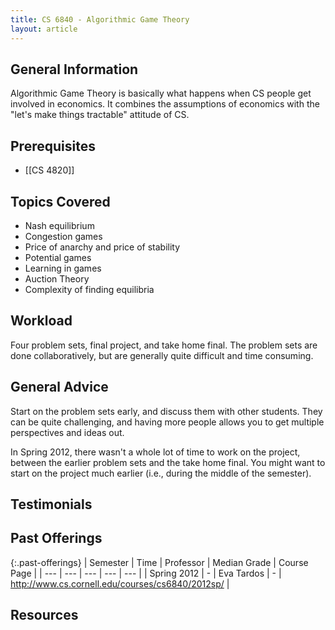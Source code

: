 ```yaml
---
title: CS 6840 - Algorithmic Game Theory
layout: article
---
```


## General Information

Algorithmic Game Theory is basically what happens when CS people get involved in economics. It combines the assumptions of economics with the "let's make things tractable" attitude of CS.

## Prerequisites

 - [[CS 4820]]

## Topics Covered

 - Nash equilibrium
 - Congestion games
 - Price of anarchy and price of stability
 - Potential games
 - Learning in games
 - Auction Theory
 - Complexity of finding equilibria

## Workload

Four problem sets, final project, and take home final. The problem sets are done collaboratively, but are generally quite difficult and time consuming.

## General Advice

Start on the problem sets early, and discuss them with other students. They can be quite challenging, and having more people allows you to get multiple perspectives and ideas out.

In Spring 2012, there wasn't a whole lot of time to work on the project, between the earlier problem sets and the take home final. You might want to start on the project much earlier (i.e., during the middle of the semester).

## Testimonials

## Past Offerings

{:.past-offerings}
| Semester | Time | Professor | Median Grade | Course Page |
| --- | --- | --- | --- | --- |
| Spring 2012 | - | Eva Tardos | - | http://www.cs.cornell.edu/courses/cs6840/2012sp/ |

## Resources

